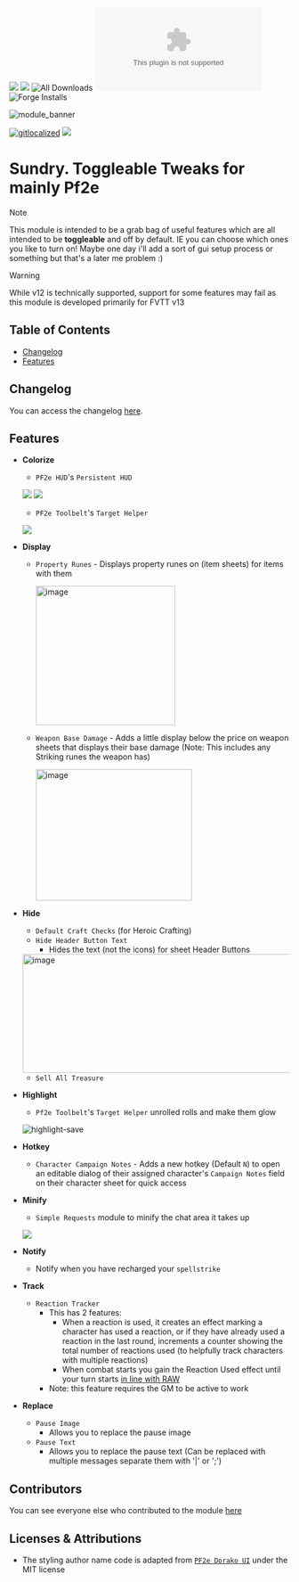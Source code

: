 ![](https://img.shields.io/badge/Foundry-v12-orange) ![](https://img.shields.io/badge/Foundry-v13-informational)
![All Downloads](https://img.shields.io/github/downloads/ChasarooniZ/sundry/total?color=5e0000&label=All%20Downloads)
![Latest Release Download Count](https://img.shields.io/github/downloads/ChasarooniZ/sundry/latest/module.zip)
![Forge Installs](https://img.shields.io/badge/dynamic/json?label=Forge%20Installs&query=package.installs&suffix=%25&url=https%3A%2F%2Fforge-vtt.com%2Fapi%2Fbazaar%2Fpackage%2Fsundry&colorB=4aa94a)

![module_banner](https://github.com/ChasarooniZ/pf2e-usage-updater/assets/79132112/3b2a4f8c-7ba1-4647-b073-d8ecac9d93a6)

[![gitlocalized ](https://gitlocalize.com/repo/10447/whole_project/badge.svg)](https://gitlocalize.com/repo/10447?utm_source=badge)
[![](https://img.shields.io/badge/ko--fi-donate-%23FF5E5B?style=flat-square&logo=ko-fi&logoColor=white)](https://ko-fi.com/Chasarooni)

# Sundry. Toggleable Tweaks for mainly Pf2e

> [!NOTE]  
> This module is intended to be a grab bag of useful features which are all intended to be **toggleable** and off by default. IE you can choose which ones you like to turn on! Maybe one day i'll add a sort of gui setup process or something but that's a later me problem :)

> [!WARNING]  
> While v12 is technically supported, support for some features may fail as this module is developed primarily for FVTT v13

## Table of Contents

- [Changelog](#changelog)
- [Features](#features)

## Changelog

You can access the changelog [here](/CHANGELOG.md).

## Features

- **Colorize**

  - `PF2e HUD`'s `Persistent HUD`

  ![](https://github.com/user-attachments/assets/250de37f-511a-439a-b07d-3e02abe3346a)
  ![](https://github.com/user-attachments/assets/9ea66861-1094-4a5d-bcfb-f2f701bfdb28)

  - `PF2e Toolbelt`'s `Target Helper`

  ![](https://github.com/user-attachments/assets/eb7b0c58-ac2b-4e85-8c0f-86f534cf8829)

- **Display**

  - `Property Runes` - Displays property runes on (item sheets) for items with them

    <img height="250" alt="image" src="https://github.com/user-attachments/assets/13f3e51b-2941-4a9d-82f9-811e0a605201" />

  - `Weapon Base Damage` - Adds a little display below the price on weapon sheets that displays their base damage (Note: This includes any Striking runes the weapon has)

    <img width="280" height="236" alt="image" src="https://github.com/user-attachments/assets/0c3083f5-710d-43f9-b906-b87924ace4a4" />

- **Hide**

  - `Default Craft Checks` (for Heroic Crafting)
  - `Hide Header Button Text`
    - Hides the text (not the icons) for sheet Header Buttons

  <img width="669" height="213" alt="image" src="https://github.com/user-attachments/assets/a5881f19-e376-4a37-aa4a-f44e68527053" />

  - `Sell All Treasure`

- **Highlight**

  - `Pf2e Toolbelt`'s `Target Helper` unrolled rolls and make them glow

  ![highlight-save](https://github.com/user-attachments/assets/0f8e1237-da4a-4e1f-947e-df5e94294bf3)

- **Hotkey**

  - `Character Campaign Notes` - Adds a new hotkey (Default `N`) to open an editable dialog of their assigned character's `Campaign Notes` field on their character sheet for quick access

- **Minify**

  - `Simple Requests` module to minify the chat area it takes up

  ![](https://github.com/user-attachments/assets/b0d6f241-0000-4560-ab4c-077c3b5c36b3)

- **Notify**
  - Notify when you have recharged your `spellstrike`
- **Track**
  - `Reaction Tracker`
    - This has 2 features:
      - When a reaction is used, it creates an effect marking a character has used a reaction, or if they have already used a reaction in the last round, increments a counter showing the total number of reactions used (to helpfully track characters with multiple reactions)
      - When combat starts you gain the Reaction Used effect until your turn starts [in line with RAW](https://2e.aonprd.com/Rules.aspx?ID=2432&Redirected=1)
    - Note: this feature requires the GM to be active to work
- **Replace**
  - `Pause Image`
    - Allows you to replace the pause image
  - `Pause Text`
    - Allows you to replace the pause text (Can be replaced with multiple messages separate them with '|' or ';')

## Contributors

You can see everyone else who contributed to the module [here](CONTRIBUTORS.md)

## Licenses & Attributions

- The styling author name code is adapted from [`PF2e Dorako UI`](https://github.com/Dorako/pf2e-dorako-ui) under the MIT license
